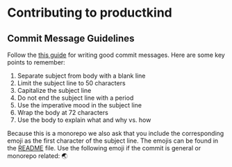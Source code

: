 # Contributing to productkind

## Commit Message Guidelines

Follow the [this guide](https://cbea.ms/git-commit/) for writing good commit messages. Here are some
key points to remember:

 1. Separate subject from body with a blank line
 2. Limit the subject line to 50 characters
 3. Capitalize the subject line
 4. Do not end the subject line with a period
 5. Use the imperative mood in the subject line
 6. Wrap the body at 72 characters
 7. Use the body to explain what and why vs. how

 Because this is a monorepo we also ask that you include the corresponding emoji as the first
 character of the subject line. The emojis can be found in the [README](README.md) file.
 Use the following emoji if the commit is general or monorepo related: 🌏

